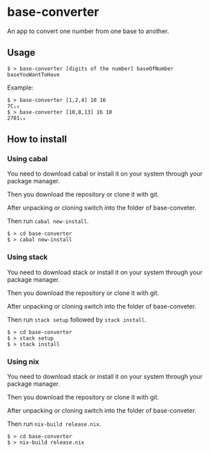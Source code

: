 # base-converter
An app to convert one number from one base to another.

## Usage
```
$ > base-converter [digits of the number] baseOfNumber baseYouWantToHave
```
Example:
```
$ > base-converter [1,2,4] 10 16
7C₁₆
$ > base-converter [10,8,13] 16 10
2701₁₀
```

## How to install
### Using cabal
You need to download cabal or install it on your system through your package manager.

Then you download the repository or clone it with git.

After unpacking or cloning switch into the folder of base-conveter.

Then run `cabal new-install`.
```
$ > cd base-converter
$ > cabal new-install
```

### Using stack
You need to download stack or install it on your system through your package manager.

Then you download the repository or clone it with git.

After unpacking or cloning switch into the folder of base-conveter.

Then run `stack setup` followed by `stack install`.
```
$ > cd base-converter
$ > stack setup
$ > stack install
```

### Using nix
You need to download stack or install it on your system through your package manager.

Then you download the repository or clone it with git.

After unpacking or cloning switch into the folder of base-conveter.

Then run `nix-build release.nix`.
```
$ > cd base-converter
$ > nix-build release.nix
```

